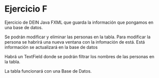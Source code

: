 # Ejercicio F
Ejercicio de DEIN Java FXML que guarda la información que pongamos en una base de datos.

Se podrán modificar y eliminar las personas en la tabla. Para modificar la persona se habrirá una nueva ventana con
la infomación de está. Está información se actualizará en la base de datos

Habrá un TextField donde se podrán filtrar los nombres de las personas en la tabla.

La tabla funcionará con una Base de Datos.
